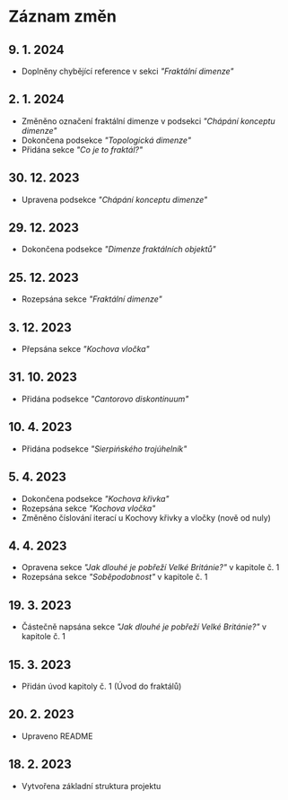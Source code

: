 # Záznam změn

## 9. 1. 2024
- Doplněny chybějící reference v sekci *"Fraktální dimenze"*

## 2. 1. 2024
- Změněno označení fraktální dimenze v podsekci *"Chápání konceptu dimenze"*
- Dokončena podsekce *"Topologická dimenze"*
- Přidána sekce *"Co je to fraktál?"*

## 30. 12. 2023
- Upravena podsekce *"Chápání konceptu dimenze"*

## 29. 12. 2023
- Dokončena podsekce *"Dimenze fraktálních objektů"*

## 25. 12. 2023
- Rozepsána sekce *"Fraktální dimenze"*

## 3. 12. 2023
- Přepsána sekce *"Kochova vločka"*

## 31. 10. 2023
- Přidána podsekce *"Cantorovo diskontinuum"*

## 10. 4. 2023
- Přidána podsekce *"Sierpińského trojúhelník"*

## 5. 4. 2023
- Dokončena podsekce *"Kochova křivka"*
- Rozepsána sekce *"Kochova vločka"*
- Změněno číslování iterací u Kochovy křivky a vločky (nově od nuly)

## 4. 4. 2023
- Opravena sekce *"Jak dlouhé je pobřeží Velké Británie?"* v kapitole č. 1
- Rozepsána sekce *"Soběpodobnost"* v kapitole č. 1

## 19. 3. 2023
- Částečně napsána sekce *"Jak dlouhé je pobřeží Velké Británie?"* v kapitole č. 1

## 15. 3. 2023
- Přidán úvod kapitoly č. 1 (Úvod do fraktálů)

## 20. 2. 2023
- Upraveno README

## 18. 2. 2023
- Vytvořena základní struktura projektu
